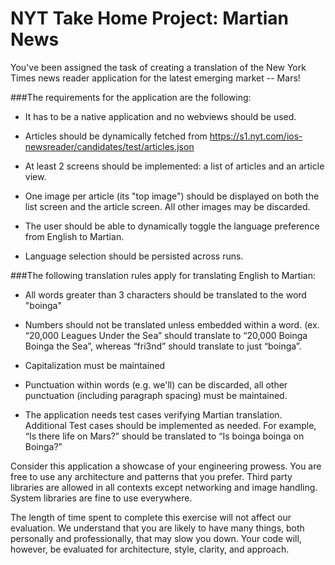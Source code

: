 # NYT Take Home Project: Martian News

You've been assigned the task of creating a translation of the New York Times news reader application for the latest emerging market -- Mars!

###The requirements for the application are the following:

- It has to be a native application and no webviews should be used.

- Articles should be dynamically fetched from https://s1.nyt.com/ios-newsreader/candidates/test/articles.json 

- At least 2 screens should be implemented: a list of articles and an article view. 

- One image per article (its "top image") should be displayed on both the list screen and the article screen. All other images may be discarded.

- The user should be able to dynamically toggle the language preference from English to Martian.

- Language selection should be persisted across runs.

###The following translation rules apply for translating English to Martian:

- All words greater than 3 characters should be translated to the word "boinga"

- Numbers should not be translated unless embedded within a word. (ex. “20,000 Leagues Under the Sea” should translate to “20,000 Boinga Boinga the Sea”, whereas “fri3nd” should translate to just “boinga”.

- Capitalization must be maintained

- Punctuation within words (e.g. we'll) can be discarded, all other punctuation (including paragraph spacing) must be maintained.

- The application needs test cases verifying Martian translation. Additional Test cases should be implemented as needed. For example, “Is there life on Mars?” should be translated to “Is boinga boinga on Boinga?”

Consider this application a showcase of your engineering prowess. You are free to use any architecture and patterns that you prefer. Third party libraries are allowed in all contexts except networking and image handling. System libraries are fine to use everywhere.

The length of time spent to complete this exercise will not affect our evaluation. We understand that you are likely to have many things, both personally and professionally, that may slow you down. Your code will, however, be evaluated for architecture, style, clarity, and approach.